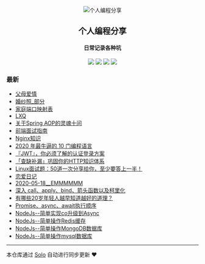 <p align="center"><img alt="个人编程分享" src="https://www.xiaozao520.cn/static/logo2.ico"></p><h2 align="center">
个人编程分享
</h2>

<h4 align="center">日常记录各种坑</h4>
<p align="center"><a title="个人编程分享" target="_blank" href="https://github.com/liangzhaoliang95/solo-blog"><img src="https://img.shields.io/github/last-commit/liangzhaoliang95/solo-blog.svg?style=flat-square&color=FF9900"></a>
<a title="GitHub repo size in bytes" target="_blank" href="https://github.com/liangzhaoliang95/solo-blog"><img src="https://img.shields.io/github/repo-size/liangzhaoliang95/solo-blog.svg?style=flat-square"></a>
<a title="Solo Version" target="_blank" href="https://github.com/88250/solo/releases"><img src="https://img.shields.io/badge/solo-4.3.1-f1e05a.svg?style=flat-square&color=blueviolet"></a>
<a title="Hits" target="_blank" href="https://github.com/88250/hits"><img src="https://hits.b3log.org/liangzhaoliang95/solo-blog.svg"></a></p>

### 最新

* [父母爱情](http://localhost:10181/articles/2020/12/25/1608888836182.html)
* [婚纱照_部分](http://localhost:10181/articles/2020/12/25/1608880891587.html)
* [家庭端口映射表](http://localhost:10181/articles/2020/12/01/1606813159401.html)
* [LXQ](http://localhost:10181/articles/2020/11/24/1606186583155.html)
* [关于Spring AOP的灵魂十问](http://localhost:10181/articles/2020/09/09/1599613727655.html)
* [前端面试指南](http://localhost:10181/articles/2020/08/28/1598607282631.html)
* [Nginx知识](http://localhost:10181/articles/2020/08/24/1598231403151.html)
* [2020 年最牛逼的 10 门编程语言](http://localhost:10181/articles/2020/08/21/1597973283154.html)
* [『JWT』，你必须了解的认证登录方案](http://localhost:10181/articles/2020/08/20/1597887680480.html)
* [「查缺补漏」巩固你的HTTP知识体系](http://localhost:10181/articles/2020/08/08/1596877693558.html)
* [Linux面试题：50道一次分享给你，至少要答上一半！](http://localhost:10181/articles/2020/06/06/1591425862450.html)
* [恋爱日记](http://localhost:10181/articles/2020/05/27/1590579451591.html)
* [2020-05-18__EMMMMMM](http://localhost:10181/articles/2020/05/26/1590458696820.html)
* [深入 call、apply、bind、箭头函数以及柯里化](http://localhost:10181/articles/2020/05/06/1588765834924.html)
* [有哪些20岁年轻人越早知道越好的道理？](http://localhost:10181/articles/2020/03/03/1583202423637.html)
* [Promise、async、await执行顺序](http://localhost:10181/articles/2019/12/26/1577346362517.html)
* [NodeJs--简单实现co升级到Async](http://localhost:10181/articles/2019/12/14/1576311999409.html)
* [NodeJs--简单操作Redis缓存](http://localhost:10181/articles/2019/12/12/1576139444563.html)
* [NodeJs--简单操作MongoDB数据库](http://localhost:10181/articles/2019/12/12/1576123246925.html)
* [NodeJs--简单操作mysql数据库](http://localhost:10181/articles/2019/12/12/1576123072715.html)



---

本仓库通过 [Solo](https://github.com/88250/solo) 自动进行同步更新 ❤️ 
